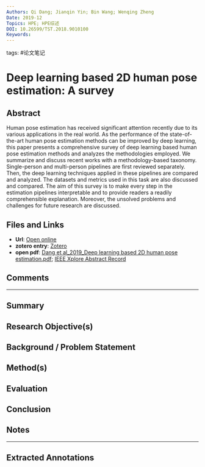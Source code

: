 ```yaml
---
Authors: Qi Dang; Jianqin Yin; Bin Wang; Wenqing Zheng
Date: 2019-12
Topics: HPE; HPE综述
DOI: 10.26599/TST.2018.9010100
Keywords:
---
```

tags: #论文笔记 

# Deep learning based 2D human pose estimation: A survey


## Abstract
Human pose estimation has received significant attention recently due to its various applications in the real world. As the performance of the state-of-the-art human pose estimation methods can be improved by deep learning, this paper presents a comprehensive survey of deep learning based human pose estimation methods and analyzes the methodologies employed. We summarize and discuss recent works with a methodology-based taxonomy. Single-person and multi-person pipelines are first reviewed separately. Then, the deep learning techniques applied in these pipelines are compared and analyzed. The datasets and metrics used in this task are also discussed and compared. The aim of this survey is to make every step in the estimation pipelines interpretable and to provide readers a readily comprehensible explanation. Moreover, the unsolved problems and challenges for future research are discussed.

## Files and Links
- **Url**: [Open online]({{url}})
- **zotero entry**: [Zotero](zotero://select/library/items/SNM326HV)
- **open pdf**: [Dang et al_2019_Deep learning based 2D human pose estimation.pdf](zotero://open-pdf/library/items/SQWWJTQS); [IEEE Xplore Abstract Record](zotero://open-pdf/library/items/C3QTMSZ7)

## Comments


---

## Summary

  
## Research Objective(s)


## Background / Problem Statement


## Method(s)


## Evaluation


## Conclusion


## Notes


----

## Extracted Annotations

